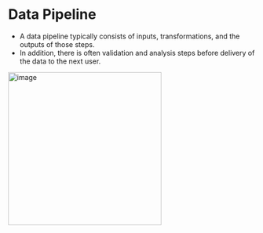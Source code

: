 # Data Pipeline

- A data pipeline typically consists of inputs, transformations, and the outputs of those steps. 
- In addition, there is often validation and analysis steps before delivery of the data to the next user.

<img width="312" alt="image" src="https://github.com/deepakgowtham/Datascience_Basics/assets/47908891/09c8eb1e-0594-473c-b286-19cd37223c04">
